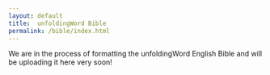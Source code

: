 ```yaml
---
layout: default
title:  unfoldingWord Bible
permalink: /bible/index.html
---
```


We are in the process of formatting the unfoldingWord English Bible and will be uploading it here very soon!

